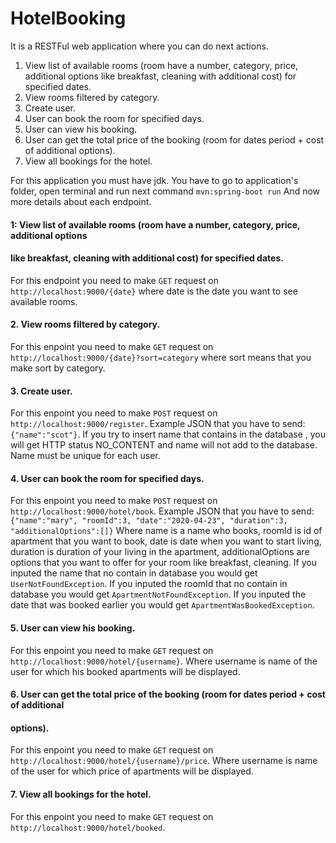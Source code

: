 # HotelBooking

It is a RESTFul web application where you can do next actions.

  1. View list of available rooms (room have a number, category, price, additional options
like breakfast, cleaning with additional cost) for specified dates.
  2. View rooms filtered by category.
  3. Create user.
  4. User can book the room for specified days.
  5. User can view his booking.
  6. User can get the total price of the booking (room for dates period + cost of additional
options).
  7. View all bookings for the hotel.
  
  For this application you must have jdk. You have to go to application's folder, open terminal and run next command 
 `mvn:spring-boot run` 
And now more details about each endpoint.
####  1: View list of available rooms (room have a number, category, price, additional options
#### like breakfast, cleaning with additional cost) for specified dates.

For this endpoint you need to make `GET` request on `http://localhost:9000/{date}` where date is the date you want to see available rooms.

#### 2. View rooms filtered by category.

For this enpoint you need to make `GET` request on `http://localhost:9000/{date}?sort=category` where sort means that you make sort by category.

#### 3. Create user.

For this enpoint you need to make `POST` request on ``http://localhost:9000/register``.
Example JSON that you have to send: `{"name":"scot"}`. If you try to insert name that contains in the database , you will get
HTTP status NO_CONTENT and name will not add to the database. Name must be unique for each user.

#### 4. User can book the room for specified days.

For this enpoint you need to make `POST` request on `http://localhost:9000/hotel/book`.
Example JSON that you have to send:
`{"name":"mary",
"roomId":3,
"date":"2020-04-23",
"duration":3,
"additionalOptions":[]}`
 Where name is a name who books, roomId is id of apartment that you want to book, date is date when you want to start living,
 duration is duration of your living in the apartment, additionalOptions are options that you want to offer for your room like
breakfast, cleaning.
If you inputed the name that no contain in database you would get `UserNotFoundException`.
If you inputed the roomId that no contain in database you would get `ApartmentNotFoundException`.
If you inputed the date that was booked earlier you would get `ApartmentWasBookedException`.

####   5. User can view his booking.
For this enpoint you need to make `GET` request on `http://localhost:9000/hotel/{username}`.
Where username is name of the user for which his booked apartments will be displayed.

#### 6. User can get the total price of the booking (room for dates period + cost of additional
#### options).

For this enpoint you need to make `GET` request on `http://localhost:9000/hotel/{username}/price`.
Where username is name of the user for which price of apartments will be displayed.

#### 7. View all bookings for the hotel.

For this enpoint you need to make `GET` request on `http://localhost:9000/hotel/booked`.
